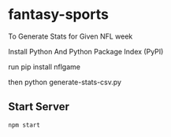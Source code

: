 fantasy-sports
==============

To Generate Stats for Given NFL week

Install Python And  Python Package Index (PyPI)

run
pip install nflgame

then
python generate-stats-csv.py 


## Start Server
`npm start`
